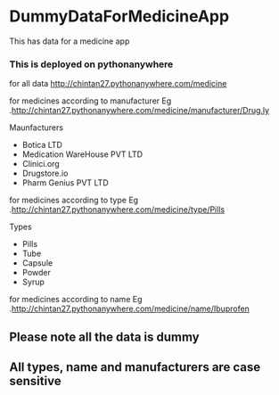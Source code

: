 # DummyDataForMedicineApp
This has data for a medicine app 

### This is deployed on pythonanywhere
for all data
http://chintan27.pythonanywhere.com/medicine

for medicines according to manufacturer
Eg .http://chintan27.pythonanywhere.com/medicine/manufacturer/Drug.ly

Maunfacturers
* Botica LTD
* Medication WareHouse PVT LTD
* Clinici.org
* Drugstore.io
* Pharm Genius PVT LTD

for medicines according to type
Eg .http://chintan27.pythonanywhere.com/medicine/type/Pills

Types
* Pills
* Tube
* Capsule
* Powder
* Syrup

for medicines according to name
Eg .http://chintan27.pythonanywhere.com/medicine/name/Ibuprofen

## Please note all the data is dummy
## All types, name and manufacturers are case sensitive
